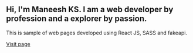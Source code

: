 <h2>Hi, I'm Maneesh KS. I am a web developer by profession and a explorer by passion.</h2>

This is sample of web pages developed using React JS, SASS and fakeapi.

<a href="https://anand-man.github.io/reactSampleProject/build">Visit page</a>
